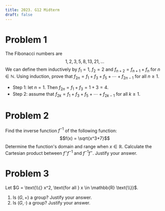 ```yaml
---
title: 2023. G12 Midterm
draft: false
---
```


# Problem 1
The Fibonacci numbers are
$$1, 2, 3, 5, 8, 13, 21, ...$$
We can define them inductively by $f_1 = 1$, $f_2 = 2$ and $f_{n+2} = f_{n+1} + f_n$ for $n \in \mathbb{N}$. Using induction, prove that $f_{2n} = f_1 + f_3 + f_5 + \cdots + f_{2n-1}$ for all $n \geq 1$.

- Step 1: let $n = 1$. Then $f_{2n} = f_1 + f_3 = 1 + 3 = 4$.
- Step 2: assume that $f_{2k} = f_1 + f_3 + f_5 + \cdots + f_{2k-1}$ for all $k \geq 1$.

# Problem 2
Find the inverse function $f^{-1}$ of the following function:
$$f(x) = \sqrt{x^3+7}$$
Determine the function's domain and range when $x \in \mathbb{R}$. Calculate the Cartesian product between $f^{\circ}f^{-1}$ and $f^{-1}f^{\circ}$. Justify your answer.

# Problem 3
Let $G = \text{\\{} x^2, \text{for all } x \in \mathbb{R} \text{\\}}$.
1. Is $(G, +)$ a group? Justify your answer.
2. Is $(G, \cdot)$ a group? Justify your answer.